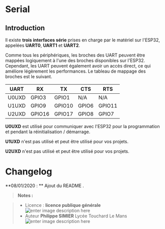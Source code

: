﻿# Serial

## Introduction

Il existe **trois interfaces série** prises en charge par le matériel sur l'ESP32, appelées **UART0**, **UART1** et **UART2**. 

Comme tous les périphériques, les broches des UART peuvent être mappées logiquement à l'une des broches disponibles sur l'ESP32. Cependant, les UART peuvent également avoir un accès direct, ce qui améliore légèrement les performances. Le tableau de mappage des broches  est le suivant.

 | UART	|   RX    |	  TX    | CTS   | RTS    |
 |------|---------|---------|-------|--------|
 | U0UXD | GPIO3  | GPIO1   | N/A   | N/A    |	
 | U1UXD | GPIO9  | GPIO10  | GPIO6 | GPIO11 |
 | U2UXD | GPIO16 | GPIO17  | GPIO8 | GPIO7  |	

**U0UXD** est utilisé pour communiquer avec l'ESP32 pour la programmation et pendant la réinitialisation / démarrage.

**U1UXD** n'est pas utilisé et peut être utilisé pour vos projets.

**U2UXD** n'est pas utilisé et peut être utilisé pour vos projets.

# Changelog

**08/01/2020 : ** Ajout du README . 

> **Notes :**


> - Licence : **licence publique générale** ![enter image description here](https://img.shields.io/badge/licence-GPL-green.svg)
> - Auteur **Philippe SIMIER** Lycée Touchard Le Mans
>  ![enter image description here](https://img.shields.io/badge/built-passing-green.svg)
<!-- TOOLBOX 

Génération des badges : https://shields.io/
Génération de ce fichier : https://stackedit.io/editor#


